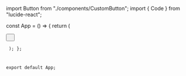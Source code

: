 import Button from "./components/CustomButton";
import { Code } from "lucide-react";

const App = () => {
  return (
    <div className=" w-[100vw] h-[100vh] bg-black flex items-center justify-center">
      <div>
        <Button className=" bg-purple-800 border-none active:bg-white active:text-black  active:shadow-[0px_0px_25px_10px_rgba(255,255,255,.6)]">
          <Code size={25} />
        </Button>
      </div>
    </div>
  );
};

export default App;

